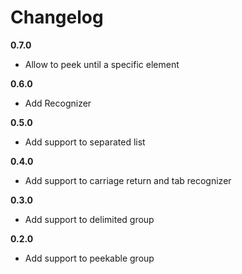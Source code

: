 # Changelog

**0.7.0**

- Allow to peek until a specific element

**0.6.0**

- Add Recognizer

**0.5.0**

- Add support to separated list

**0.4.0**

- Add support to carriage return and tab recognizer

**0.3.0**

- Add support to delimited group

**0.2.0**

- Add support to peekable group